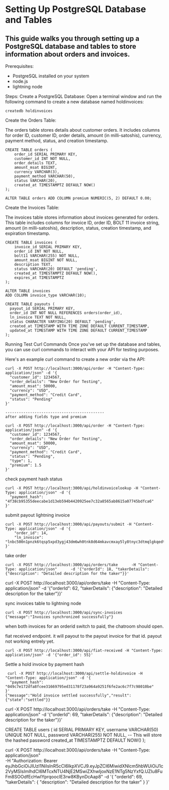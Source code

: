 # Setting Up PostgreSQL Database and Tables
## This guide walks you through setting up a PostgreSQL database and tables to store information about orders and invoices.

Prerequisites:

- PostgreSQL installed on your system
- node.js
- lightning node

Steps:
Create a PostgreSQL Database:
Open a terminal window and run the following command to create a new database named holdinvoices:

```
createdb holdinvoices
```

Create the Orders Table:

The orders table stores details about customer orders. It includes columns for order ID, customer ID, order details, amount (in milli-satoshis), currency, payment method, status, and creation timestamp.

```
CREATE TABLE orders (
    order_id SERIAL PRIMARY KEY,
    customer_id INT NOT NULL,
    order_details TEXT,
    amount_msat BIGINT,
    currency VARCHAR(3),
    payment_method VARCHAR(50),
    status VARCHAR(20),
    created_at TIMESTAMPTZ DEFAULT NOW()
);

ALTER TABLE orders ADD COLUMN premium NUMERIC(5, 2) DEFAULT 0.00;
```

Create the Invoices Table:

The invoices table stores information about invoices generated for orders. This table includes columns for invoice ID, order ID, BOLT 11 invoice string, amount (in milli-satoshis), description, status, creation timestamp, and expiration timestamp.

```
CREATE TABLE invoices (
    invoice_id SERIAL PRIMARY KEY,
    order_id INT NOT NULL,
    bolt11 VARCHAR(255) NOT NULL,
    amount_msat BIGINT NOT NULL,
    description TEXT,
    status VARCHAR(20) DEFAULT 'pending',
    created_at TIMESTAMPTZ DEFAULT NOW(),
    expires_at TIMESTAMPTZ
);

ALTER TABLE invoices
ADD COLUMN invoice_type VARCHAR(10);
```

```
CREATE TABLE payouts (
  payout_id SERIAL PRIMARY KEY,
  order_id INT NOT NULL REFERENCES orders(order_id),
  ln_invoice TEXT NOT NULL,
  status CHARACTER VARYING(20) DEFAULT 'pending',
  created_at TIMESTAMP WITH TIME ZONE DEFAULT CURRENT_TIMESTAMP,
  updated_at TIMESTAMP WITH TIME ZONE DEFAULT CURRENT_TIMESTAMP
);
```

Running Test Curl Commands
Once you've set up the database and tables, you can use curl commands to interact with your API for testing purposes.

Here's an example curl command to create a new order via the API:
```
curl -X POST http://localhost:3000/api/order -H "Content-Type: application/json" -d '{
  "customer_id": 1234567,
  "order_details": "New Order for Testing",
  "amount_msat": 50000,
  "currency": "USD",
  "payment_method": "Credit Card",
  "status": "Pending"
}'

--------------------------------------------
after adding fields type and premium

curl -X POST http://localhost:3000/api/order -H "Content-Type: application/json" -d '{
  "customer_id": 1234567,
  "order_details": "New Order for Testing",
  "amount_msat": 50000,
  "currency": "USD",
  "payment_method": "Credit Card",
  "status": "Pending",
  "type": 1,
  "premium": 1.5
}'

```

check payment hash status
```
curl -X POST http://localhost:3000/api/holdinvoicelookup -H "Content-Type: application/json" -d '{
  "payment_hash": "4f38cb95355deecabe1d13eb594b4420925ee7c32a8565ab8615a07745bdfca6"
}'
```

submit payout lightning invoice

```
curl -X POST http://localhost:3000/api/payouts/submit -H "Content-Type: application/json" -d '{
    "order_id": 14,
    "ln_invoice": "lnbc500n1pnzk6tqsp5xpd3ygj43dm6wh0tnk8d64mkavcmxay5ly8tnyc3dtmqlgkqedtqp..."
}'
```

take order
```
curl -X POST http://localhost:3000/api/orders/take      -H "Content-Type: application/json"      -d '{"orderId": 18, "takerDetails": {"description": "Detailed description for the taker"}}'
```
curl -X POST http://localhost:3000/api/orders/take      -H "Content-Type: application/json"      -d '{"orderId": 62, "takerDetails": {"description": "Detailed description for the taker"}}'

sync invoices table to lightning node
```
curl -X POST http://localhost:3000/api/sync-invoices
{"message":"Invoices synchronized successfully"}
```

when both invoices for an orderid switch to paid, the chatroom should open.

fiat received endpoint. it will payout to the payout invoice for that id. payout not working entrely yet.

```
curl -X POST http://localhost:3000/api/fiat-received -H "Content-Type: application/json" -d '{"order_id": 55}'
```
Settle a hold invoice by payment hash
```
 curl -X POST http://localhost:3000/api/settle-holdinvoice -H "Content-Type: application/json" -d '{
  "payment_hash": "049c7e172dfa8fcee31669795ed31178f23a964a9251f6fe2ac6c7f7c98010be"
}'
{"message":"Hold invoice settled successfully","result":{"state":"settled"}}
```


curl -X POST http://localhost:3000/api/orders/take      -H "Content-Type: application/json"      -d '{"orderId": 69, "takerDetails": {"description": "Detailed description for the taker"}}'




CREATE TABLE users (
    id SERIAL PRIMARY KEY,
    username VARCHAR(50) UNIQUE NOT NULL,
    password VARCHAR(255) NOT NULL,  -- This will store the hashed password
    created_at TIMESTAMPTZ DEFAULT NOW()
);


curl -X POST http://localhost:3000/api/orders/take -H "Content-Type: application/json" \
-H "Authorization: Bearer eyJhbGciOiJIUzI1NiIsInR5cCI6IkpXVCJ9.eyJpZCI6MiwidXNlcm5hbWUiOiJ1c2VyMSIsImlhdCI6MTcxNTU4NjE2MSwiZXhwIjoxNzE1NTg5NzYxfQ.UZIu8FuFm8SOOdfEcHwIYprqoocIE3rw8KBynDcAap8" -d '{
  "orderId": 69,
  "takerDetails": {
    "description": "Detailed description for the taker"
  }
}'
